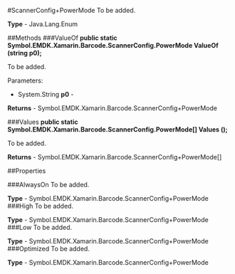 #ScannerConfig+PowerMode
To be added.

**Type** - Java.Lang.Enum

##Methods
###ValueOf
**public static Symbol.EMDK.Xamarin.Barcode.ScannerConfig.PowerMode ValueOf (string p0);**

To be added.

Parameters: 

* System.String **p0** - 

**Returns** - Symbol.EMDK.Xamarin.Barcode.ScannerConfig+PowerMode

###Values
**public static Symbol.EMDK.Xamarin.Barcode.ScannerConfig.PowerMode[] Values ();**

To be added.


**Returns** - Symbol.EMDK.Xamarin.Barcode.ScannerConfig+PowerMode[]

##Properties

###AlwaysOn
To be added.

**Type** - Symbol.EMDK.Xamarin.Barcode.ScannerConfig+PowerMode
###High
To be added.

**Type** - Symbol.EMDK.Xamarin.Barcode.ScannerConfig+PowerMode
###Low
To be added.

**Type** - Symbol.EMDK.Xamarin.Barcode.ScannerConfig+PowerMode
###Optimized
To be added.

**Type** - Symbol.EMDK.Xamarin.Barcode.ScannerConfig+PowerMode


